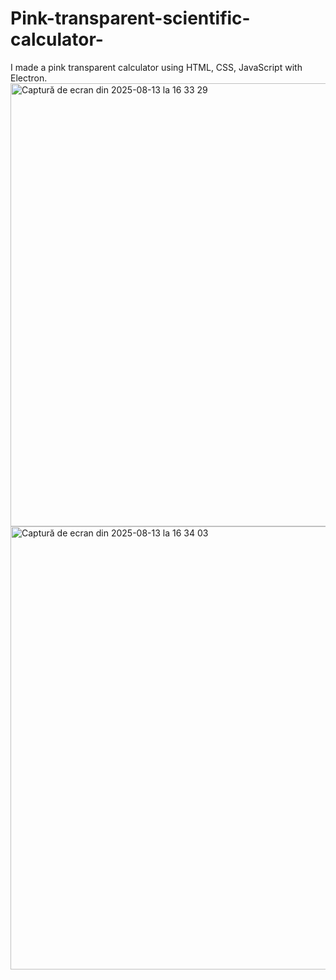 # Pink-transparent-scientific-calculator-
I made a pink transparent calculator using HTML, CSS, JavaScript with Electron.
<img width="662" height="709" alt="Captură de ecran din 2025-08-13 la 16 33 29" src="https://github.com/user-attachments/assets/8a7daa26-5378-4a23-8511-dc84137d95b2" />
<img width="662" height="709" alt="Captură de ecran din 2025-08-13 la 16 34 03" src="https://github.com/user-attachments/assets/7c77966d-7a25-409b-9498-fff1ae4ebdef" />
